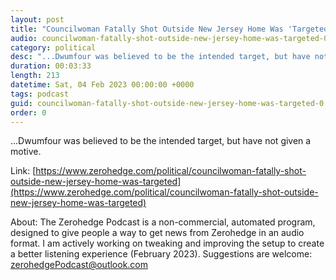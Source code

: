 ```yaml
---
layout: post
title: "Councilwoman Fatally Shot Outside New Jersey Home Was 'Targeted'"
audio: councilwoman-fatally-shot-outside-new-jersey-home-was-targeted-0
category: political
desc: "...Dwumfour was believed to be the intended target, but have not given a motive."
duration: 00:03:33
length: 213
datetime: Sat, 04 Feb 2023 00:00:00 +0000
tags: podcast
guid: councilwoman-fatally-shot-outside-new-jersey-home-was-targeted-0
order: 0
---
```

...Dwumfour was believed to be the intended target, but have not given a motive.

Link: [https://www.zerohedge.com/political/councilwoman-fatally-shot-outside-new-jersey-home-was-targeted](https://www.zerohedge.com/political/councilwoman-fatally-shot-outside-new-jersey-home-was-targeted)

About: The Zerohedge Podcast is a non-commercial, automated program, designed to give people a way to get news from Zerohedge in an audio format.  I am actively working on tweaking and improving the setup to create a better listening experience (February 2023).  Suggestions are welcome: [zerohedgePodcast@outlook.com](mailto:zerohedgePodcast@outlook.com)